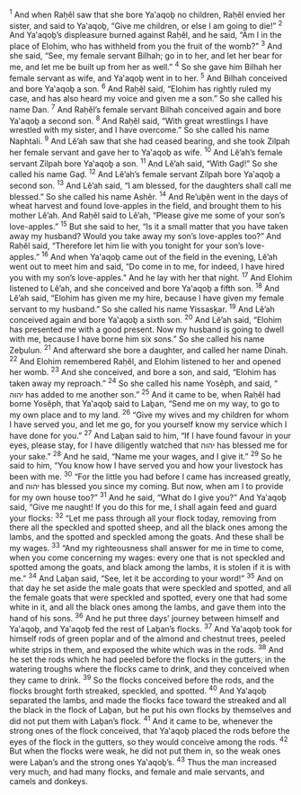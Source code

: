 <sup>1</sup> And when Raḥĕl saw that she bore Ya‛aqoḇ no children, Raḥĕl envied her sister, and said to Ya‛aqoḇ, “Give me children, or else I am going to die!”
<sup>2</sup> And Ya‛aqoḇ’s displeasure burned against Raḥĕl, and he said, “Am I in the place of Elohim, who has withheld from you the fruit of the womb?”
<sup>3</sup> And she said, “See, my female servant Bilhah; go in to her, and let her bear for me, and let me be built up from her as well.”
<sup>4</sup> So she gave him Bilhah her female servant as wife, and Ya‛aqoḇ went in to her.
<sup>5</sup> And Bilhah conceived and bore Ya‛aqoḇ a son.
<sup>6</sup> And Raḥĕl said, “Elohim has rightly ruled my case, and has also heard my voice and given me a son.” So she called his name Dan.
<sup>7</sup> And Raḥĕl’s female servant Bilhah conceived again and bore Ya‛aqoḇ a second son.
<sup>8</sup> And Raḥĕl said, “With great wrestlings I have wrestled with my sister, and I have overcome.” So she called his name Naphtali.
<sup>9</sup> And Lĕ’ah saw that she had ceased bearing, and she took Zilpah her female servant and gave her to Ya‛aqoḇ as wife.
<sup>10</sup> And Lĕ’ah’s female servant Zilpah bore Ya‛aqoḇ a son.
<sup>11</sup> And Lĕ’ah said, “With Gaḏ!” So she called his name Gaḏ.
<sup>12</sup> And Lĕ’ah’s female servant Zilpah bore Ya‛aqoḇ a second son.
<sup>13</sup> And Lĕ’ah said, “I am blessed, for the daughters shall call me blessed.” So she called his name Ashĕr.
<sup>14</sup> And Re’uḇĕn went in the days of wheat harvest and found love-apples in the field, and brought them to his mother Lĕ’ah. And Raḥĕl said to Lĕ’ah, “Please give me some of your son’s love-apples.”
<sup>15</sup> But she said to her, “Is it a small matter that you have taken away my husband? Would you take away my son’s love-apples too?” And Raḥĕl said, “Therefore let him lie with you tonight for your son’s love-apples.”
<sup>16</sup> And when Ya‛aqoḇ came out of the field in the evening, Lĕ’ah went out to meet him and said, “Do come in to me, for indeed, I have hired you with my son’s love-apples.” And he lay with her that night.
<sup>17</sup> And Elohim listened to Lĕ’ah, and she conceived and bore Ya‛aqoḇ a fifth son.
<sup>18</sup> And Lĕ’ah said, “Elohim has given me my hire, because I have given my female servant to my husband.” So she called his name Yissasḵar.
<sup>19</sup> And Lĕ’ah conceived again and bore Ya‛aqoḇ a sixth son.
<sup>20</sup> And Lĕ’ah said, “Elohim has presented me with a good present. Now my husband is going to dwell with me, because I have borne him six sons.” So she called his name Zeḇulun.
<sup>21</sup> And afterward she bore a daughter, and called her name Dinah.
<sup>22</sup> And Elohim remembered Raḥĕl, and Elohim listened to her and opened her womb.
<sup>23</sup> And she conceived, and bore a son, and said, “Elohim has taken away my reproach.”
<sup>24</sup> So she called his name Yosĕph, and said, “ יהוה has added to me another son.”
<sup>25</sup> And it came to be, when Raḥĕl had borne Yosĕph, that Ya‛aqoḇ said to Laḇan, “Send me on my way, to go to my own place and to my land.
<sup>26</sup> “Give my wives and my children for whom I have served you, and let me go, for you yourself know my service which I have done for you.”
<sup>27</sup> And Laḇan said to him, “If I have found favour in your eyes, please stay, for I have diligently watched that יהוה has blessed me for your sake.”
<sup>28</sup> And he said, “Name me your wages, and I give it.”
<sup>29</sup> So he said to him, “You know how I have served you and how your livestock has been with me.
<sup>30</sup> “For the little you had before I came has increased greatly, and יהוה has blessed you since my coming. But now, when am I to provide for my own house too?”
<sup>31</sup> And he said, “What do I give you?” And Ya‛aqoḇ said, “Give me naught! If you do this for me, I shall again feed and guard your flocks:
<sup>32</sup> “Let me pass through all your flock today, removing from there all the speckled and spotted sheep, and all the black ones among the lambs, and the spotted and speckled among the goats. And these shall be my wages.
<sup>33</sup> “And my righteousness shall answer for me in time to come, when you come concerning my wages: every one that is not speckled and spotted among the goats, and black among the lambs, it is stolen if it is with me.”
<sup>34</sup> And Laḇan said, “See, let it be according to your word!”
<sup>35</sup> And on that day he set aside the male goats that were speckled and spotted, and all the female goats that were speckled and spotted, every one that had some white in it, and all the black ones among the lambs, and gave them into the hand of his sons.
<sup>36</sup> And he put three days’ journey between himself and Ya‛aqoḇ, and Ya‛aqoḇ fed the rest of Laḇan’s flocks.
<sup>37</sup> And Ya‛aqoḇ took for himself rods of green poplar and of the almond and chestnut trees, peeled white strips in them, and exposed the white which was in the rods.
<sup>38</sup> And he set the rods which he had peeled before the flocks in the gutters, in the watering troughs where the flocks came to drink, and they conceived when they came to drink.
<sup>39</sup> So the flocks conceived before the rods, and the flocks brought forth streaked, speckled, and spotted.
<sup>40</sup> And Ya‛aqoḇ separated the lambs, and made the flocks face toward the streaked and all the black in the flock of Laḇan, but he put his own flocks by themselves and did not put them with Laḇan’s flock.
<sup>41</sup> And it came to be, whenever the strong ones of the flock conceived, that Ya‛aqoḇ placed the rods before the eyes of the flock in the gutters, so they would conceive among the rods.
<sup>42</sup> But when the flocks were weak, he did not put them in, so the weak ones were Laḇan’s and the strong ones Ya‛aqoḇ’s.
<sup>43</sup> Thus the man increased very much, and had many flocks, and female and male servants, and camels and donkeys.
